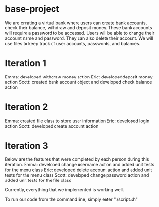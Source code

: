 # base-project
We are creating a virtual bank where users can create bank accounts, check their balance, withdraw and deposit money. These bank accounts will require a password to be accessed. Users will be able to change their account name and password. They can also delete their account. We will use files to keep track of user accounts, passwords, and balances.

# Iteration 1
Emma: developed withdraw money action
Eric: developeddeposit money action
Scott: created bank account object and developed check balance action

# Iteration 2
Emma: created file class to store user information
Eric: developed logIn action
Scott: developed create account action

# Iteration 3
Below are the features that were completed by each person during this iteration.
Emma: developed change username action and added unit tests for the menu class
Eric: developed delete account action and added unit tests for the menu class
Scott: developed change password action and added unit tests for the file class

Currently, everything that we implemented is working well.

To run our code from the command line, simply enter "./script.sh"
